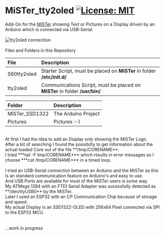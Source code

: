 # MiSTer_tty2oled [![License: MIT](https://img.shields.io/badge/License-MIT-yellow.svg)](https://opensource.org/licenses/MIT)
Add-On for the [MiSTer](https://github.com/MiSTer-devel) showing Text or Pictures on a Display driven by an Arduino which is connected via USB-Serial.<br/>
<br/>
![tty2oled connection](https://github.com/venice1200/MiSTer_tty2oled/blob/main/Pictures/OLED_Connection.jpg?raw=true)
<br/>
<br/>
Files and Folders in this Repository<br/>

| File | Description |
| :--- | :--- |
| S60tty2oled | Starter Script, must be placed on **MiSTer** in folder **/etc/init.d/**  |
| tty2oled | Communications Script, must be placed on **MiSTer** in folder **/usr/bin/** |

| Folder | Description |
| :--- | :--- |
| MiSTer_SSD1322 | The Arduino Project |
| Pictures | Pictures :-) |

<br/>
At first I had the idea to add an Display only showing the MiSTer Logo.<br/>
After a bit of searching I found the possibilty to get information about the actual loaded Core out of the file **/tmp/CORENAME**.<br/>
I tried ***tail -F tmp/CORENAME*** which results in error messages so I choose ***cat /tmp/CORENAME*** in a timed loop.<br/>
<br/>
I tried an USB-Serial connection between an Arduino and the MiSTer as this is an standard communication feature on Arduino's and easy to use.<br/>
And USB Ports are available for most of the MiSTer users is some way.<br/>
My ATMega 1284 with an FTDI Serial Adapter was sucessfully detected as **/dev/ttyUSB0** by the MiSTer.<br/>
Later I used an ESP32 with an CP Communication Chip because of storage and speed.<br/>
My actual Display is an SSD1322-OLED with 256x64 Pixel connected via SPI to the ESP32 MCU.<br/>
<br/>
<br/>
...work in progress<br/>
<br/>
